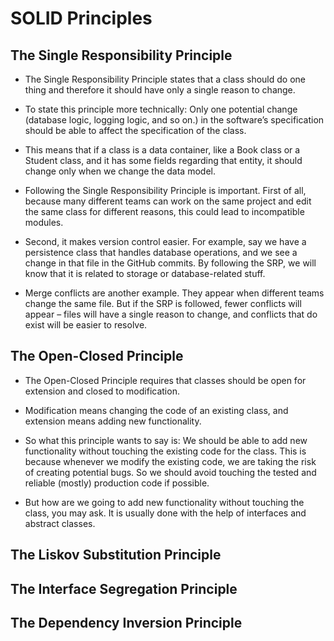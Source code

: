 # SOLID Principles
## The Single Responsibility Principle
- The Single Responsibility Principle states that a class should do one thing and therefore it should have only a single reason to change.

- To state this principle more technically: Only one potential change (database logic, logging logic, and so on.) in the software’s specification should be able to affect the specification of the class.

- This means that if a class is a data container, like a Book class or a Student class, and it has some fields regarding that entity, it should change only when we change the data model.

- Following the Single Responsibility Principle is important. First of all, because many different teams can work on the same project and edit the same class for different reasons, this could lead to incompatible modules.

- Second, it makes version control easier. For example, say we have a persistence class that handles database operations, and we see a change in that file in the GitHub commits. By following the SRP, we will know that it is related to storage or database-related stuff.

- Merge conflicts are another example. They appear when different teams change the same file. But if the SRP is followed, fewer conflicts will appear – files will have a single reason to change, and conflicts that do exist will be easier to resolve.


## The Open-Closed Principle
- The Open-Closed Principle requires that classes should be open for extension and closed to modification.

- Modification means changing the code of an existing class, and extension means adding new functionality.

- So what this principle wants to say is: We should be able to add new functionality without touching the existing code for the class. This is because whenever we modify the existing code, we are taking the risk of creating potential bugs. So we should avoid touching the tested and reliable (mostly) production code if possible.

- But how are we going to add new functionality without touching the class, you may ask. It is usually done with the help of interfaces and abstract classes.


## The Liskov Substitution Principle
## The Interface Segregation Principle
## The Dependency Inversion Principle

